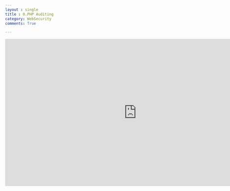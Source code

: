 ```yaml
---
layout : single
title : 0.PHP Auditing
category: WebSecurity
comments: True

---
```














<div style="max-width:640px; margin:0 auto 10px;" >
<div
style="position: relative;
width:100%;
padding-bottom:56.25%;
height:0;">

<iframe width="854" height="480" src="https://www.youtube.com/embed/W726-whX33c" frameborder="0" allowfullscreen></iframe>
</div>
</div>
